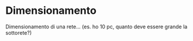 # Dimensionamento
Dimensionamento di una rete... (es. ho 10 pc, quanto deve essere grande la sottorete?)
